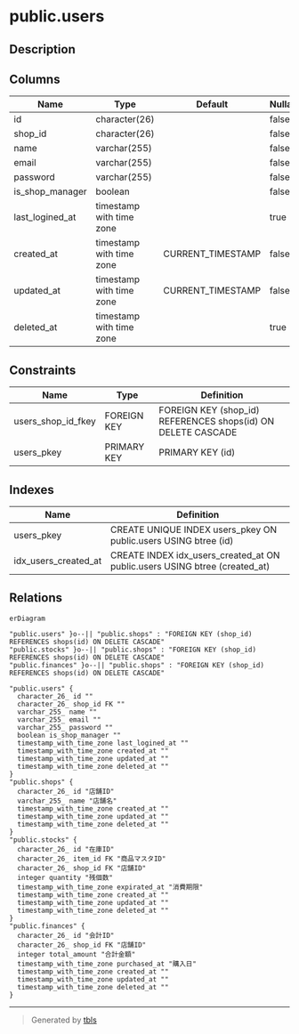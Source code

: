 # public.users

## Description

## Columns

| Name            | Type                     | Default           | Nullable | Parents                         |
| --------------- | ------------------------ | ----------------- | -------- | ------------------------------- |
| id              | character(26)            |                   | false    |                                 |
| shop_id         | character(26)            |                   | false    | [public.shops](public.shops.md) |
| name            | varchar(255)             |                   | false    |                                 |
| email           | varchar(255)             |                   | false    |                                 |
| password        | varchar(255)             |                   | false    |                                 |
| is_shop_manager | boolean                  |                   | false    |                                 |
| last_logined_at | timestamp with time zone |                   | true     |                                 |
| created_at      | timestamp with time zone | CURRENT_TIMESTAMP | false    |                                 |
| updated_at      | timestamp with time zone | CURRENT_TIMESTAMP | false    |                                 |
| deleted_at      | timestamp with time zone |                   | true     |                                 |

## Constraints

| Name               | Type        | Definition                                                   |
| ------------------ | ----------- | ------------------------------------------------------------ |
| users_shop_id_fkey | FOREIGN KEY | FOREIGN KEY (shop_id) REFERENCES shops(id) ON DELETE CASCADE |
| users_pkey         | PRIMARY KEY | PRIMARY KEY (id)                                             |

## Indexes

| Name                 | Definition                                                                 |
| -------------------- | -------------------------------------------------------------------------- |
| users_pkey           | CREATE UNIQUE INDEX users_pkey ON public.users USING btree (id)            |
| idx_users_created_at | CREATE INDEX idx_users_created_at ON public.users USING btree (created_at) |

## Relations

```mermaid
erDiagram

"public.users" }o--|| "public.shops" : "FOREIGN KEY (shop_id) REFERENCES shops(id) ON DELETE CASCADE"
"public.stocks" }o--|| "public.shops" : "FOREIGN KEY (shop_id) REFERENCES shops(id) ON DELETE CASCADE"
"public.finances" }o--|| "public.shops" : "FOREIGN KEY (shop_id) REFERENCES shops(id) ON DELETE CASCADE"

"public.users" {
  character_26_ id ""
  character_26_ shop_id FK ""
  varchar_255_ name ""
  varchar_255_ email ""
  varchar_255_ password ""
  boolean is_shop_manager ""
  timestamp_with_time_zone last_logined_at ""
  timestamp_with_time_zone created_at ""
  timestamp_with_time_zone updated_at ""
  timestamp_with_time_zone deleted_at ""
}
"public.shops" {
  character_26_ id "店舗ID"
  varchar_255_ name "店舗名"
  timestamp_with_time_zone created_at ""
  timestamp_with_time_zone updated_at ""
  timestamp_with_time_zone deleted_at ""
}
"public.stocks" {
  character_26_ id "在庫ID"
  character_26_ item_id FK "商品マスタID"
  character_26_ shop_id FK "店舗ID"
  integer quantity "残個数"
  timestamp_with_time_zone expirated_at "消費期限"
  timestamp_with_time_zone created_at ""
  timestamp_with_time_zone updated_at ""
  timestamp_with_time_zone deleted_at ""
}
"public.finances" {
  character_26_ id "会計ID"
  character_26_ shop_id FK "店舗ID"
  integer total_amount "合計金額"
  timestamp_with_time_zone purchased_at "購入日"
  timestamp_with_time_zone created_at ""
  timestamp_with_time_zone updated_at ""
  timestamp_with_time_zone deleted_at ""
}
```

---

> Generated by [tbls](https://github.com/k1LoW/tbls)

